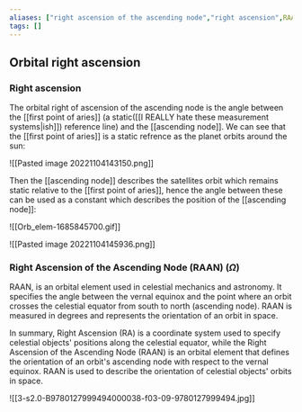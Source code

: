 ```yaml
---
aliases: ["right ascension of the ascending node","right ascension",RAAN]
tags: []
---
```


## Orbital right ascension

### Right ascension

The orbital right of ascension of the ascending node is the angle between the [[first point of aries]] (a static([[I REALLY hate these measurement systems|ish]]) reference line) and the [[ascending node]]. We can see that the [[first point of aries]] is a static refrence as the planet orbits around the sun:

![[Pasted image 20221104143150.png]]

Then the [[ascending node]] describes the satellites orbit which remains static relative to the [[first point of aries]], hence the angle between these can be used as a constant which describes the position of the [[ascending node]]:

![[Orb_elem-1685845700.gif]]

![[Pasted image 20221104145936.png]]

### Right Ascension of the Ascending Node (RAAN) ($\Omega$)

RAAN, is an orbital element used in celestial mechanics and astronomy. It specifies the angle between the vernal equinox and the point where an orbit crosses the celestial equator from south to north (ascending node). RAAN is measured in degrees and represents the orientation of an orbit in space.

In summary, Right Ascension (RA) is a coordinate system used to specify celestial objects' positions along the celestial equator, while the Right Ascension of the Ascending Node (RAAN) is an orbital element that defines the orientation of an orbit's ascending node with respect to the vernal equinox. RAAN is used to describe the orientation of celestial objects' orbits in space.

![[3-s2.0-B9780127999494000038-f03-09-9780127999494.jpg]]
